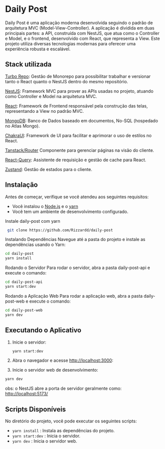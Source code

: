 
# Daily Post

Daily Post é uma aplicação moderna desenvolvida seguindo o padrão de arquitetura MVC (Model-View-Controller). A aplicação é dividida em duas principais partes: a API, construída com NestJS, que atua como o Controller e Model, e o frontend, desenvolvido com React, que representa a View. Este projeto utiliza diversas tecnologias modernas para oferecer uma experiência robusta e escalável.


## Stack utilizada

[Turbo Repo](https://turbo.build/repo): Gestão de Monorepo para possibilitar trabalhar e versionar tanto o React quanto o NestJS dentro do mesmo repositório.

[NestJS](https://docs.nestjs.com): Framework MVC para prover as APIs usadas no projeto, atuando como Controller e Model na arquitetura MVC.

[React](https://react.dev):  Framework de Frontend responsável pela construção das telas, representando a View no padrão MVC.

[MongoDB](https://www.mongodb.com):   Banco de Dados baseado em documentos, No-SQL (hospedado no Atlas Mongo).

[ChakraUI](https://v2.chakra-ui.com): Framework de UI para facilitar e aprimorar o uso de estilos no React.

[Tanstack/Router](https://tanstack.com/router/latest) Componente para gerenciar páginas na visão do cliente.

[React-Query](https://tanstack.com/query/latest): Assistente de requisição e gestão de cache para React.

[Zustand](https://zustand-demo.pmnd.rs): Gestão de estados para o cliente.
## Instalação

Antes de começar, verifique se você atendeu aos seguintes requisitos:

- Você instalou o [Node.js](https://nodejs.org/) e o [yarn](https://classic.yarnpkg.com/lang/en/docs/install/#windows-stable/)
- Você tem um ambiente de desenvolvimento configurado.


Instale daily-post com yarn

```bash
 git clone https://github.com/Rizzardd/daily-post
```

Instalando Dependências
Navegue até a pasta do projeto e instale as dependências usando o Yarn:

```bash
cd daily-post
yarn install
```

Rodando o Servidor
Para rodar o servidor, abra a pasta daily-post-api e execute o comando:

```bash
cd daily-post-api
yarn start:dev
```

Rodando a Aplicação Web
Para rodar a aplicação web, abra a pasta daily-post-web e execute o comando:

```bash
cd daily-post-web
yarn dev
```


## Executando o Aplicativo

1. Inicie o servidor:

   ```bash
   yarn start:dev
   ```
2. Abra o navegador e acesse [http://localhost:3000](http://localhost:3000):

3. Inicie o servidor web de desenvolvimento:
```bash
yarn dev
``` 
obs: o NestJS abre a porta de servidor geralmente como: [http://localhost:5173/](http://localhost:5173/)


## Scripts Disponíveis

No diretório do projeto, você pode executar os seguintes scripts:
- `yarn install` : Instala as dependências do projeto.
- `yarn start:dev` : Inicia o servidor.
- `yarn dev` : Inicia o servidor web.

